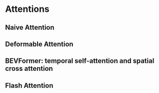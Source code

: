 # Attentions

## Naive Attention


## Deformable Attention


## BEVFormer: temporal self-attention and spatial cross attention



## Flash Attention